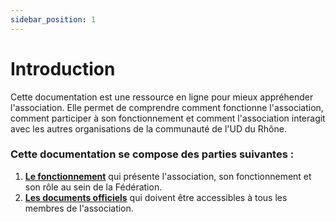 ```yaml
---
sidebar_position: 1
---
```


# Introduction


Cette documentation est une ressource en ligne pour mieux appréhender l'association. Elle permet de comprendre comment fonctionne l'association, comment participer à son fonctionnement et comment l'association interagit avec les autres organisations de la communauté de l'UD du Rhône.

### Cette documentation se compose des parties suivantes :

1. [**Le fonctionnement**](/docs/category/fonctionnement) qui présente l'association, son fonctionnement et son rôle au sein de la Fédération.
3. [**Les documents officiels**](/docs/category/documents-officiels) qui doivent être accessibles à tous les membres de l'association.